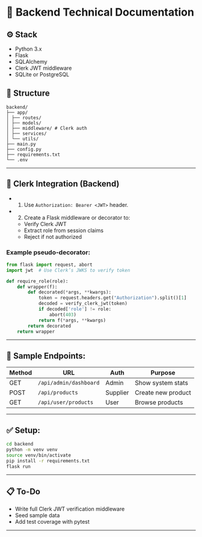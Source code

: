 # 💾 Backend Technical Documentation

## ⚙️ Stack

- Python 3.x
- Flask
- SQLAlchemy
- Clerk JWT middleware
- SQLite or PostgreSQL

## 📁 Structure

```
backend/
├── app/
│ ├── routes/
│ ├── models/
│ ├── middleware/ # Clerk auth
│ ├── services/
│ └── utils/
├── main.py
├── config.py
├── requirements.txt
└── .env
```

---


## 🔐 Clerk Integration (Backend)

- 1. Use `Authorization: Bearer <JWT>` header.
- 2. Create a Flask middleware or decorator to:
   - Verify Clerk JWT
   - Extract role from session claims
   - Reject if not authorized

### Example pseudo-decorator:

```python
from flask import request, abort
import jwt  # Use Clerk’s JWKS to verify token

def require_role(role):
    def wrapper(f):
        def decorated(*args, **kwargs):
            token = request.headers.get("Authorization").split()[1]
            decoded = verify_clerk_jwt(token)
            if decoded['role'] != role:
                abort(403)
            return f(*args, **kwargs)
        return decorated
    return wrapper
```
---

## 🔗 Sample Endpoints:

| Method | URL                    | Auth     | Purpose            |
| ------ | ---------------------- | -------- | ------------------ |
| GET    | `/api/admin/dashboard` | Admin    | Show system stats  |
| POST   | `/api/products`        | Supplier | Create new product |
| GET    | `/api/user/products`   | User     | Browse products    |

--- 

## ✅ Setup:

```bash
cd backend
python -m venv venv
source venv/bin/activate
pip install -r requirements.txt
flask run

```
---

## 📋 To-Do
- Write full Clerk JWT verification middleware
- Seed sample data
- Add test coverage with pytest

---